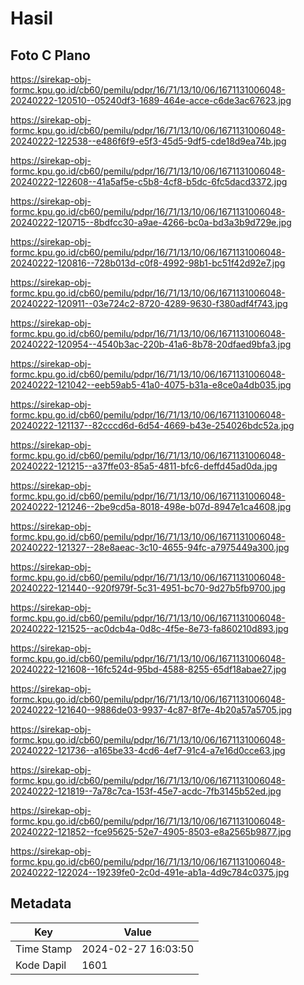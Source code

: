 # Hasil

## Foto C Plano

https://sirekap-obj-formc.kpu.go.id/cb60/pemilu/pdpr/16/71/13/10/06/1671131006048-20240222-120510--05240df3-1689-464e-acce-c6de3ac67623.jpg

https://sirekap-obj-formc.kpu.go.id/cb60/pemilu/pdpr/16/71/13/10/06/1671131006048-20240222-122538--e486f6f9-e5f3-45d5-9df5-cde18d9ea74b.jpg

https://sirekap-obj-formc.kpu.go.id/cb60/pemilu/pdpr/16/71/13/10/06/1671131006048-20240222-122608--41a5af5e-c5b8-4cf8-b5dc-6fc5dacd3372.jpg

https://sirekap-obj-formc.kpu.go.id/cb60/pemilu/pdpr/16/71/13/10/06/1671131006048-20240222-120715--8bdfcc30-a9ae-4266-bc0a-bd3a3b9d729e.jpg

https://sirekap-obj-formc.kpu.go.id/cb60/pemilu/pdpr/16/71/13/10/06/1671131006048-20240222-120816--728b013d-c0f8-4992-98b1-bc51f42d92e7.jpg

https://sirekap-obj-formc.kpu.go.id/cb60/pemilu/pdpr/16/71/13/10/06/1671131006048-20240222-120911--03e724c2-8720-4289-9630-f380adf4f743.jpg

https://sirekap-obj-formc.kpu.go.id/cb60/pemilu/pdpr/16/71/13/10/06/1671131006048-20240222-120954--4540b3ac-220b-41a6-8b78-20dfaed9bfa3.jpg

https://sirekap-obj-formc.kpu.go.id/cb60/pemilu/pdpr/16/71/13/10/06/1671131006048-20240222-121042--eeb59ab5-41a0-4075-b31a-e8ce0a4db035.jpg

https://sirekap-obj-formc.kpu.go.id/cb60/pemilu/pdpr/16/71/13/10/06/1671131006048-20240222-121137--82cccd6d-6d54-4669-b43e-254026bdc52a.jpg

https://sirekap-obj-formc.kpu.go.id/cb60/pemilu/pdpr/16/71/13/10/06/1671131006048-20240222-121215--a37ffe03-85a5-4811-bfc6-deffd45ad0da.jpg

https://sirekap-obj-formc.kpu.go.id/cb60/pemilu/pdpr/16/71/13/10/06/1671131006048-20240222-121246--2be9cd5a-8018-498e-b07d-8947e1ca4608.jpg

https://sirekap-obj-formc.kpu.go.id/cb60/pemilu/pdpr/16/71/13/10/06/1671131006048-20240222-121327--28e8aeac-3c10-4655-94fc-a7975449a300.jpg

https://sirekap-obj-formc.kpu.go.id/cb60/pemilu/pdpr/16/71/13/10/06/1671131006048-20240222-121440--920f979f-5c31-4951-bc70-9d27b5fb9700.jpg

https://sirekap-obj-formc.kpu.go.id/cb60/pemilu/pdpr/16/71/13/10/06/1671131006048-20240222-121525--ac0dcb4a-0d8c-4f5e-8e73-fa860210d893.jpg

https://sirekap-obj-formc.kpu.go.id/cb60/pemilu/pdpr/16/71/13/10/06/1671131006048-20240222-121608--16fc524d-95bd-4588-8255-65df18abae27.jpg

https://sirekap-obj-formc.kpu.go.id/cb60/pemilu/pdpr/16/71/13/10/06/1671131006048-20240222-121640--9886de03-9937-4c87-8f7e-4b20a57a5705.jpg

https://sirekap-obj-formc.kpu.go.id/cb60/pemilu/pdpr/16/71/13/10/06/1671131006048-20240222-121736--a165be33-4cd6-4ef7-91c4-a7e16d0cce63.jpg

https://sirekap-obj-formc.kpu.go.id/cb60/pemilu/pdpr/16/71/13/10/06/1671131006048-20240222-121819--7a78c7ca-153f-45e7-acdc-7fb3145b52ed.jpg

https://sirekap-obj-formc.kpu.go.id/cb60/pemilu/pdpr/16/71/13/10/06/1671131006048-20240222-121852--fce95625-52e7-4905-8503-e8a2565b9877.jpg

https://sirekap-obj-formc.kpu.go.id/cb60/pemilu/pdpr/16/71/13/10/06/1671131006048-20240222-122024--19239fe0-2c0d-491e-ab1a-4d9c784c0375.jpg


## Metadata

| Key        | Value               |
| ---------- | ------------------- |
| Time Stamp | 2024-02-27 16:03:50 |
| Kode Dapil | 1601                |



